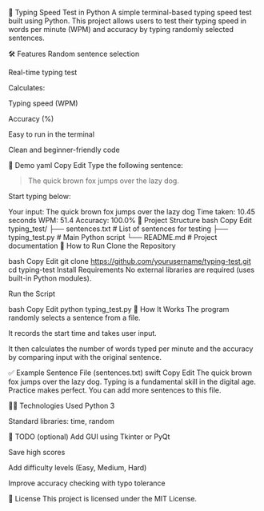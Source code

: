 🧠 Typing Speed Test in Python
A simple terminal-based typing speed test built using Python. This project allows users to test their typing speed in words per minute (WPM) and accuracy by typing randomly selected sentences.

🛠️ Features
Random sentence selection

Real-time typing test

Calculates:

Typing speed (WPM)

Accuracy (%)

Easy to run in the terminal

Clean and beginner-friendly code

📸 Demo
yaml
Copy
Edit
Type the following sentence:
> The quick brown fox jumps over the lazy dog.

Start typing below:

Your input: The quick brown fox jumps over the lazy dog
Time taken: 10.45 seconds
WPM: 51.4
Accuracy: 100.0%
📂 Project Structure
bash
Copy
Edit
typing_test/
├── sentences.txt        # List of sentences for testing
├── typing_test.py       # Main Python script
└── README.md            # Project documentation
🚀 How to Run
Clone the Repository

bash
Copy
Edit
git clone https://github.com/yourusername/typing-test.git
cd typing-test
Install Requirements
No external libraries are required (uses built-in Python modules).

Run the Script

bash
Copy
Edit
python typing_test.py
🧠 How It Works
The program randomly selects a sentence from a file.

It records the start time and takes user input.

It then calculates the number of words typed per minute and the accuracy by comparing input with the original sentence.

✅ Example Sentence File (sentences.txt)
swift
Copy
Edit
The quick brown fox jumps over the lazy dog.
Typing is a fundamental skill in the digital age.
Practice makes perfect.
You can add more sentences to this file.

🧑‍💻 Technologies Used
Python 3

Standard libraries: time, random

📝 TODO (optional)
Add GUI using Tkinter or PyQt

Save high scores

Add difficulty levels (Easy, Medium, Hard)

Improve accuracy checking with typo tolerance

📃 License
This project is licensed under the MIT License.
